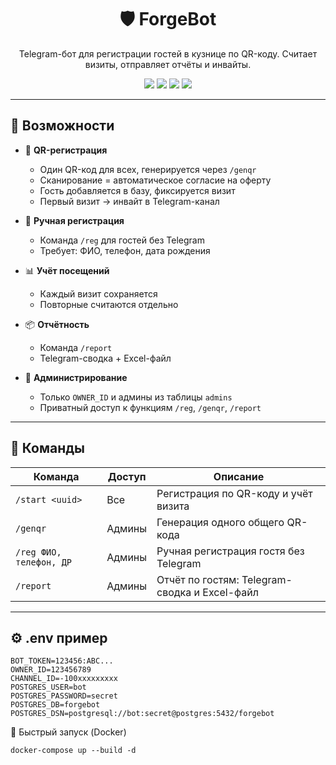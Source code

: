 <h1 align="center">🛡️ ForgeBot</h1>
<p align="center">
  Telegram-бот для регистрации гостей в кузнице по QR-коду. Считает визиты, отправляет отчёты и инвайты.
</p>

<p align="center">
  <img src="https://img.shields.io/badge/Python-3.11-blue?logo=python" />
  <img src="https://img.shields.io/badge/Aiogram-3.x-blueviolet?logo=telegram" />
  <img src="https://img.shields.io/badge/PostgreSQL-asyncpg-336791?logo=postgresql" />
  <img src="https://img.shields.io/badge/Docker-ready-0db7ed?logo=docker" />
</p>

---

## 🚀 Возможности

- 📲 **QR-регистрация**
  - Один QR-код для всех, генерируется через `/genqr`
  - Сканирование = автоматическое согласие на оферту
  - Гость добавляется в базу, фиксируется визит
  - Первый визит → инвайт в Telegram-канал

- 📝 **Ручная регистрация**
  - Команда `/reg` для гостей без Telegram
  - Требует: ФИО, телефон, дата рождения

- 📊 **Учёт посещений**
  - Каждый визит сохраняется
  - Повторные считаются отдельно

- 📦 **Отчётность**
  - Команда `/report`
  - Telegram-сводка + Excel-файл

- 🔐 **Администрирование**
  - Только `OWNER_ID` и админы из таблицы `admins`
  - Приватный доступ к функциям `/reg`, `/genqr`, `/report`

---

## 📜 Команды

| Команда                 | Доступ     | Описание                                              |
|------------------------|------------|--------------------------------------------------------|
| `/start <uuid>`        | Все        | Регистрация по QR-коду и учёт визита                  |
| `/genqr`               | Админы     | Генерация одного общего QR-кода                       |
| `/reg ФИО, телефон, ДР`| Админы     | Ручная регистрация гостя без Telegram                 |
| `/report`              | Админы     | Отчёт по гостям: Telegram-сводка и Excel-файл         |

---

## ⚙️ .env пример

```env
BOT_TOKEN=123456:ABC...
OWNER_ID=123456789
CHANNEL_ID=-100xxxxxxxxx
POSTGRES_USER=bot
POSTGRES_PASSWORD=secret
POSTGRES_DB=forgebot
POSTGRES_DSN=postgresql://bot:secret@postgres:5432/forgebot
```

🐳 Быстрый запуск (Docker)

```
docker-compose up --build -d
```
